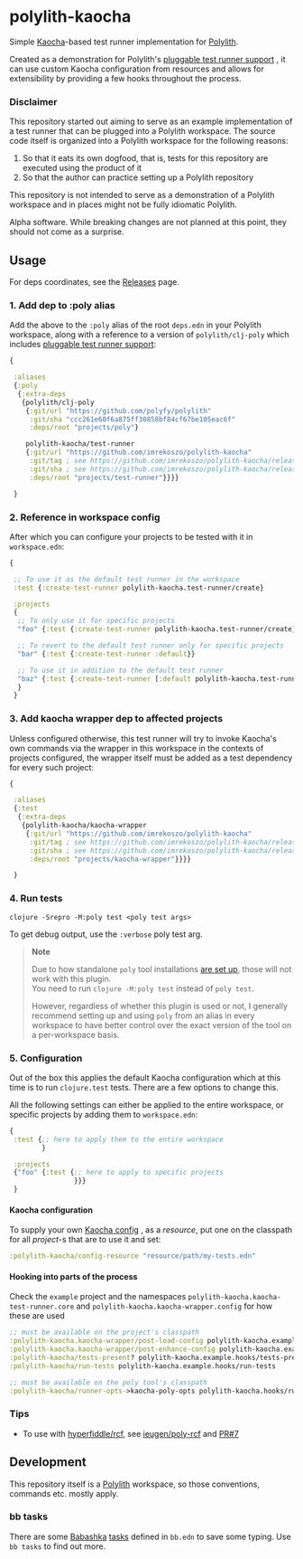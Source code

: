 # polylith-kaocha

Simple [Kaocha](https://github.com/lambdaisland/kaocha/)-based test runner
implementation for [Polylith](https://github.com/polyfy/polylith/).

Created as a demonstration for Polylith's
[pluggable test runner support](https://github.com/polyfy/polylith/pull/196)
, it can use custom Kaocha configuration from resources and allows for
extensibility by providing a few hooks throughout the process.

### Disclaimer

This repository started out aiming to serve as an example implementation of a test runner that can be plugged into a
Polylith workspace. The source code itself is organized into a Polylith workspace for the following reasons:

1. So that it eats its own dogfood, that is, tests for this repository are
   executed using the product of it
2. So that the author can practice setting up a Polylith repository

This repository is not intended to serve as a demonstration of a Polylith workspace and in places might not be fully
idiomatic Polylith.

Alpha software. While breaking changes are not planned at this point, they should not come as a surprise.

## Usage

For deps coordinates, see the [Releases](https://github.com/imrekoszo/polylith-kaocha/releases) page.

### 1. Add dep to :poly alias

Add the above to the `:poly` alias of the root `deps.edn` in your Polylith
workspace, along with a reference to a version of `polylith/clj-poly` which
includes [pluggable test runner support](https://github.com/polyfy/polylith/pull/196):

```clojure
{

 :aliases
 {:poly
  {:extra-deps
   {polylith/clj-poly
    {:git/url "https://github.com/polyfy/polylith"
     :git/sha "ccc261e60f6a875ff30858bf84cf67be105eac6f"
     :deps/root "projects/poly"}

    polylith-kaocha/test-runner
    {:git/url "https://github.com/imrekoszo/polylith-kaocha"
     :git/tag ; see https://github.com/imrekoszo/polylith-kaocha/releases
     :git/sha ; see https://github.com/imrekoszo/polylith-kaocha/releases
     :deps/root "projects/test-runner"}}}}

 }
```

### 2. Reference in workspace config

After which you can configure your projects to be tested with it
in `workspace.edn`:

```clojure
{

 ;; To use it as the default test runner in the workspace
 :test {:create-test-runner polylith-kaocha.test-runner/create}

 :projects
 {
  ;; To only use it for specific projects
  "foo" {:test {:create-test-runner polylith-kaocha.test-runner/create}}

  ;; To revert to the default test runner only for specific projects
  "bar" {:test {:create-test-runner :default}}

  ;; To use it in addition to the default test runner
  "baz" {:test {:create-test-runner [:default polylith-kaocha.test-runner/create]}}
  }
 }
```

### 3. Add kaocha wrapper dep to affected projects

Unless configured otherwise, this test runner will try to invoke Kaocha's own
commands via the wrapper in this workspace in the contexts of projects
configured, the wrapper itself must be added as a test dependency for every such
project:

```clojure
{

 :aliases
 {:test
  {:extra-deps
   {polylith-kaocha/kaocha-wrapper
    {:git/url "https://github.com/imrekoszo/polylith-kaocha"
     :git/tag ; see https://github.com/imrekoszo/polylith-kaocha/releases
     :git/sha ; see https://github.com/imrekoszo/polylith-kaocha/releases
     :deps/root "projects/kaocha-wrapper"}}}}

 }
```

### 4. Run tests

```shell
clojure -Srepro -M:poly test <poly test args>
```

To get debug output, use the `:verbose` poly test arg.

> **Note**
> 
> Due to how standalone `poly` tool
> installations [are set up](https://github.com/imrekoszo/polylith-kaocha/issues/5#issuecomment-1223855462), those will
> not work with this plugin.<br/>
> You need to run `clojure -M:poly test` instead of `poly test`.
>
> However, regardless of whether this plugin is used or not, I generally recommend setting up and using `poly` from an
> alias in every workspace to have better control over the exact version of the tool on a per-workspace basis.

### 5. Configuration

Out of the box this applies the default Kaocha configuration which at this time
is to run `clojure.test` tests. There are a few options to change this.

All the following settings can either be applied to the entire workspace, or
specific projects by adding them to `workspace.edn`:

```clojure
{
 :test {;; here to apply them to the entire workspace
        }

 :projects
 {"foo" {:test {;; here to apply to specific projects
                }}}
 }
```

#### Kaocha configuration

To supply your
own [Kaocha config](https://github.com/lambdaisland/kaocha/blob/main/doc/03_configuration.md)
, as a _resource_, put one on the classpath for all _project_-s that are to use
it and set:

```clojure
:polylith-kaocha/config-resource "resource/path/my-tests.edn"
```

#### Hooking into parts of the process

Check the `example` project and the namespaces
`polylith-kaocha.kaocha-test-runner.core` and
`polylith-kaocha.kaocha-wrapper.config` for how these are used

```clojure
;; must be available on the project's classpath
:polylith-kaocha.kaocha-wrapper/post-load-config polylith-kaocha.example.hooks/post-load-config
:polylith-kaocha.kaocha-wrapper/post-enhance-config polylith-kaocha.example.hooks/post-enhance-config
:polylith-kaocha/tests-present? polylith-kaocha.example.hooks/tests-present?
:polylith-kaocha/run-tests polylith-kaocha.example.hooks/run-tests

;; must be available on the poly tool's classpath
:polylith-kaocha/runner-opts->kaocha-poly-opts polylith-kaocha.hooks/runner-opts->kaocha-poly-opts
```

### Tips

* To use with [hyperfiddle/rcf](https://github.com/hyperfiddle/rcf), see [ieugen/poly-rcf](https://github.com/ieugen/poly-rcf) and [PR#7](https://github.com/imrekoszo/polylith-kaocha/pull/7)

## Development

This repository itself is a [Polylith](https://github.com/polyfy/polylith/)
workspace, so those conventions, commands etc. mostly apply.

### bb tasks

There are
some [Babashka](https://github.com/babashka/babashka) [tasks](https://book.babashka.org/#tasks)
defined in `bb.edn` to save some typing. Use `bb tasks` to find out more.
